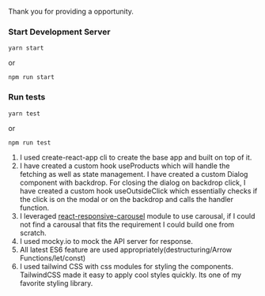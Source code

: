 
Thank you for providing a opportunity.


### Start Development Server

```
yarn start
```

or

```
npm run start
```

### Run tests

```
yarn test
```

or

```
npm run test
```


1. I used create-react-app cli to create the base app and built on top of it. 
2. I have created a custom hook useProducts which will handle the fetching as well as state management.
I have created a custom Dialog component with backdrop. For closing the dialog on backdrop click, I have created a custom hook useOutsideClick which essentially checks if the click is on the modal or on the backdrop and calls the handler function.
4. I leveraged [react-responsive-carousel](https://www.npmjs.com/package/react-responsive-carousel) module to use carousal, if I could not find a carousal that fits the requirement I could build one from scratch. 
5. I used mocky.io to mock the API server for response.
6. All latest ES6 feature are used appropriately(destructuring/Arrow Functions/let/const)
7.  I used tailwind CSS with css modules for styling the components. TailwindCSS made it easy to apply cool styles quickly. Its one of my favorite styling library.